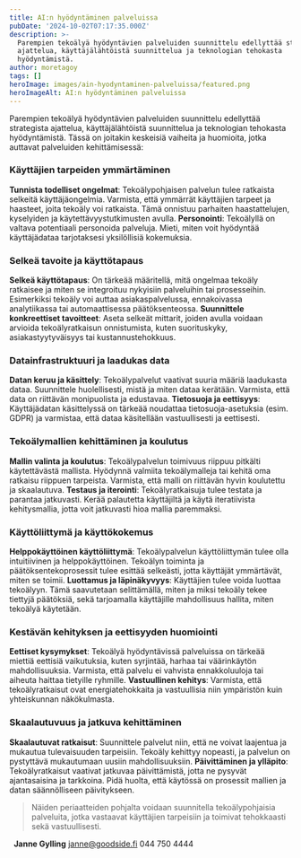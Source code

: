 ```yaml
---
title: AI:n hyödyntäminen palveluissa
pubDate: '2024-10-02T07:17:35.000Z'
description: >-
  Parempien tekoälyä hyödyntävien palveluiden suunnittelu edellyttää strategista
  ajattelua, käyttäjälähtöistä suunnittelua ja teknologian tehokasta
  hyödyntämistä.
author: moretagoy
tags: []
heroImage: images/ain-hyodyntaminen-palveluissa/featured.png
heroImageAlt: AI:n hyödyntäminen palveluissa
---
```


Parempien tekoälyä hyödyntävien palveluiden suunnittelu edellyttää strategista ajattelua, käyttäjälähtöistä suunnittelua ja teknologian tehokasta hyödyntämistä. Tässä on joitakin keskeisiä vaiheita ja huomioita, jotka auttavat palveluiden kehittämisessä:

### **Käyttäjien tarpeiden ymmärtäminen**

**Tunnista todelliset ongelmat**: Tekoälypohjaisen palvelun tulee ratkaista selkeitä käyttäjäongelmia. Varmista, että ymmärrät käyttäjien tarpeet ja haasteet, joita tekoäly voi ratkaista. Tämä onnistuu parhaiten haastattelujen, kyselyiden ja käytettävyystutkimusten avulla. **Personointi**: Tekoälyllä on valtava potentiaali personoida palveluja. Mieti, miten voit hyödyntää käyttäjädataa tarjotaksesi yksilöllisiä kokemuksia.

### **Selkeä tavoite ja käyttötapaus**

**Selkeä käyttötapaus**: On tärkeää määritellä, mitä ongelmaa tekoäly ratkaisee ja miten se integroituu nykyisiin palveluihin tai prosesseihin. Esimerkiksi tekoäly voi auttaa asiakaspalvelussa, ennakoivassa analytiikassa tai automaattisessa päätöksenteossa. **Suunnittele konkreettiset tavoitteet**: Aseta selkeät mittarit, joiden avulla voidaan arvioida tekoälyratkaisun onnistumista, kuten suorituskyky, asiakastyytyväisyys tai kustannustehokkuus.

### **Datainfrastruktuuri ja laadukas data**

**Datan keruu ja käsittely**: Tekoälypalvelut vaativat suuria määriä laadukasta dataa. Suunnittele huolellisesti, mistä ja miten dataa kerätään. Varmista, että data on riittävän monipuolista ja edustavaa. **Tietosuoja ja eettisyys**: Käyttäjädatan käsittelyssä on tärkeää noudattaa tietosuoja-asetuksia (esim. GDPR) ja varmistaa, että dataa käsitellään vastuullisesti ja eettisesti.

### **Tekoälymallien kehittäminen ja koulutus**

**Mallin valinta ja koulutus**: Tekoälypalvelun toimivuus riippuu pitkälti käytettävästä mallista. Hyödynnä valmiita tekoälymalleja tai kehitä oma ratkaisu riippuen tarpeista. Varmista, että malli on riittävän hyvin koulutettu ja skaalautuva. **Testaus ja iterointi**: Tekoälyratkaisuja tulee testata ja parantaa jatkuvasti. Kerää palautetta käyttäjiltä ja käytä iteratiivista kehitysmallia, jotta voit jatkuvasti hioa mallia paremmaksi.

### **Käyttöliittymä ja käyttökokemus**

**Helppokäyttöinen käyttöliittymä**: Tekoälypalvelun käyttöliittymän tulee olla intuitiivinen ja helppokäyttöinen. Tekoälyn toiminta ja päätöksentekoprosessit tulee esittää selkeästi, jotta käyttäjät ymmärtävät, miten se toimii. **Luottamus ja läpinäkyvyys**: Käyttäjien tulee voida luottaa tekoälyyn. Tämä saavutetaan selittämällä, miten ja miksi tekoäly tekee tiettyjä päätöksiä, sekä tarjoamalla käyttäjille mahdollisuus hallita, miten tekoälyä käytetään.

### **Kestävän kehityksen ja eettisyyden huomiointi**

**Eettiset kysymykset**: Tekoälyä hyödyntävissä palveluissa on tärkeää miettiä eettisiä vaikutuksia, kuten syrjintää, harhaa tai väärinkäytön mahdollisuuksia. Varmista, että palvelu ei vahvista ennakkoluuloja tai aiheuta haittaa tietyille ryhmille. **Vastuullinen kehitys**: Varmista, että tekoälyratkaisut ovat energiatehokkaita ja vastuullisia niin ympäristön kuin yhteiskunnan näkökulmasta.

### **Skaalautuvuus ja jatkuva kehittäminen**

**Skaalautuvat ratkaisut**: Suunnittele palvelut niin, että ne voivat laajentua ja mukautua tulevaisuuden tarpeisiin. Tekoäly kehittyy nopeasti, ja palvelun on pystyttävä mukautumaan uusiin mahdollisuuksiin. **Päivittäminen ja ylläpito**: Tekoälyratkaisut vaativat jatkuvaa päivittämistä, jotta ne pysyvät ajantasaisina ja tarkkoina. Pidä huolta, että käytössä on prosessit mallien ja datan säännölliseen päivitykseen.  

> Näiden periaatteiden pohjalta voidaan suunnitella tekoälypohjaisia palveluita, jotka vastaavat käyttäjien tarpeisiin ja toimivat tehokkaasti sekä vastuullisesti.

  **Janne Gylling** janne@goodside.fi 044 750 4444
